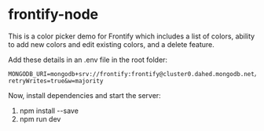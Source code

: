 # frontify-node

This is a color picker demo for Frontify which includes a list of colors, ability to add new colors and edit existing colors, and a delete feature.

Add these details in an .env file in the root folder:

```
MONGODB_URI=mongodb+srv://frontify:frontify@cluster0.dahed.mongodb.net/myFirstDatabase?retryWrites=true&w=majority
```

Now, install dependencies and start the server:

1. npm install --save
2. npm run dev


